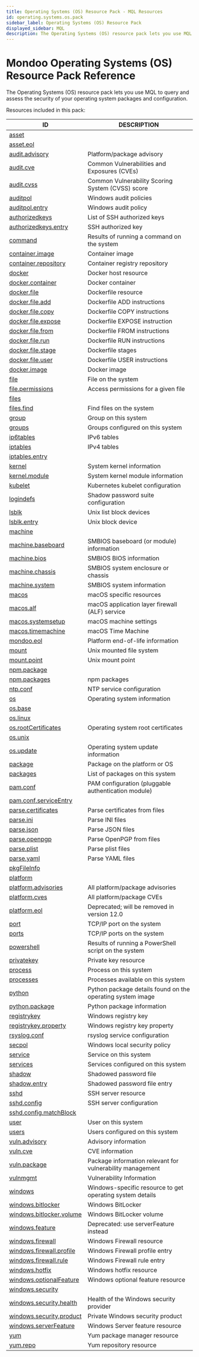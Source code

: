 ```yaml
---
title: Operating Systems (OS) Resource Pack - MQL Resources
id: operating.systems.os.pack
sidebar_label: Operating Systems (OS) Resource Pack
displayed_sidebar: MQL
description: The Operating Systems (OS) resource pack lets you use MQL to query and assess the security of your operating system packages and configuration.
---
```


# Mondoo Operating Systems (OS) Resource Pack Reference

The Operating Systems (OS) resource pack lets you use MQL to query and assess the security of your operating system packages and configuration.

Resources included in this pack:

| ID                                                      | DESCRIPTION                                                |
| ------------------------------------------------------- | ---------------------------------------------------------- |
| [asset](asset.md)                                       |                                                            |
| [asset.eol](asset.eol.md)                               |                                                            |
| [audit.advisory](audit.advisory.md)                     | Platform/package advisory                                  |
| [audit.cve](audit.cve.md)                               | Common Vulnerabilities and Exposures (CVEs)                |
| [audit.cvss](audit.cvss.md)                             | Common Vulnerability Scoring System (CVSS) score           |
| [auditpol](auditpol.md)                                 | Windows audit policies                                     |
| [auditpol.entry](auditpol.entry.md)                     | Windows audit policy                                       |
| [authorizedkeys](authorizedkeys.md)                     | List of SSH authorized keys                                |
| [authorizedkeys.entry](authorizedkeys.entry.md)         | SSH authorized key                                         |
| [command](command.md)                                   | Results of running a command on the system                 |
| [container.image](container.image.md)                   | Container image                                            |
| [container.repository](container.repository.md)         | Container registry repository                              |
| [docker](docker.md)                                     | Docker host resource                                       |
| [docker.container](docker.container.md)                 | Docker container                                           |
| [docker.file](docker.file.md)                           | Dockerfile resource                                        |
| [docker.file.add](docker.file.add.md)                   | Dockerfile ADD instructions                                |
| [docker.file.copy](docker.file.copy.md)                 | Dockerfile COPY instructions                               |
| [docker.file.expose](docker.file.expose.md)             | Dockerfile EXPOSE instruction                              |
| [docker.file.from](docker.file.from.md)                 | Dockerfile FROM instructions                               |
| [docker.file.run](docker.file.run.md)                   | Dockerfile RUN instructions                                |
| [docker.file.stage](docker.file.stage.md)               | Dockerfile stages                                          |
| [docker.file.user](docker.file.user.md)                 | Dockerfile USER instructions                               |
| [docker.image](docker.image.md)                         | Docker image                                               |
| [file](file.md)                                         | File on the system                                         |
| [file.permissions](file.permissions.md)                 | Access permissions for a given file                        |
| [files](files.md)                                       |                                                            |
| [files.find](files.find.md)                             | Find files on the system                                   |
| [group](group.md)                                       | Group on this system                                       |
| [groups](groups.md)                                     | Groups configured on this system                           |
| [ip6tables](ip6tables.md)                               | IPv6 tables                                                |
| [iptables](iptables.md)                                 | IPv4 tables                                                |
| [iptables.entry](iptables.entry.md)                     |                                                            |
| [kernel](kernel.md)                                     | System kernel information                                  |
| [kernel.module](kernel.module.md)                       | System kernel module information                           |
| [kubelet](kubelet.md)                                   | Kubernetes kubelet configuration                           |
| [logindefs](logindefs.md)                               | Shadow password suite configuration                        |
| [lsblk](lsblk.md)                                       | Unix list block devices                                    |
| [lsblk.entry](lsblk.entry.md)                           | Unix block device                                          |
| [machine](machine.md)                                   |                                                            |
| [machine.baseboard](machine.baseboard.md)               | SMBIOS baseboard (or module) information                   |
| [machine.bios](machine.bios.md)                         | SMBIOS BIOS information                                    |
| [machine.chassis](machine.chassis.md)                   | SMBIOS system enclosure or chassis                         |
| [machine.system](machine.system.md)                     | SMBIOS system information                                  |
| [macos](macos.md)                                       | macOS specific resources                                   |
| [macos.alf](macos.alf.md)                               | macOS application layer firewall (ALF) service             |
| [macos.systemsetup](macos.systemsetup.md)               | macOS machine settings                                     |
| [macos.timemachine](macos.timemachine.md)               | macOS Time Machine                                         |
| [mondoo.eol](mondoo.eol.md)                             | Platform end-of-life information                           |
| [mount](mount.md)                                       | Unix mounted file system                                   |
| [mount.point](mount.point.md)                           | Unix mount point                                           |
| [npm.package](npm.package.md)                           |                                                            |
| [npm.packages](npm.packages.md)                         | npm packages                                               |
| [ntp.conf](ntp.conf.md)                                 | NTP service configuration                                  |
| [os](os.md)                                             | Operating system information                               |
| [os.base](os.base.md)                                   |                                                            |
| [os.linux](os.linux.md)                                 |                                                            |
| [os.rootCertificates](os.rootcertificates.md)           | Operating system root certificates                         |
| [os.unix](os.unix.md)                                   |                                                            |
| [os.update](os.update.md)                               | Operating system update information                        |
| [package](package.md)                                   | Package on the platform or OS                              |
| [packages](packages.md)                                 | List of packages on this system                            |
| [pam.conf](pam.conf.md)                                 | PAM configuration (pluggable authentication module)        |
| [pam.conf.serviceEntry](pam.conf.serviceentry.md)       |                                                            |
| [parse.certificates](parse.certificates.md)             | Parse certificates from files                              |
| [parse.ini](parse.ini.md)                               | Parse INI files                                            |
| [parse.json](parse.json.md)                             | Parse JSON files                                           |
| [parse.openpgp](parse.openpgp.md)                       | Parse OpenPGP from files                                   |
| [parse.plist](parse.plist.md)                           | Parse plist files                                          |
| [parse.yaml](parse.yaml.md)                             | Parse YAML files                                           |
| [pkgFileInfo](pkgfileinfo.md)                           |                                                            |
| [platform](platform.md)                                 |                                                            |
| [platform.advisories](platform.advisories.md)           | All platform/package advisories                            |
| [platform.cves](platform.cves.md)                       | All platform/package CVEs                                  |
| [platform.eol](platform.eol.md)                         | Deprecated; will be removed in version 12.0                |
| [port](port.md)                                         | TCP/IP port on the system                                  |
| [ports](ports.md)                                       | TCP/IP ports on the system                                 |
| [powershell](powershell.md)                             | Results of running a PowerShell script on the system       |
| [privatekey](privatekey.md)                             | Private key resource                                       |
| [process](process.md)                                   | Process on this system                                     |
| [processes](processes.md)                               | Processes available on this system                         |
| [python](python.md)                                     | Python package details found on the operating system image |
| [python.package](python.package.md)                     | Python package information                                 |
| [registrykey](registrykey.md)                           | Windows registry key                                       |
| [registrykey.property](registrykey.property.md)         | Windows registry key property                              |
| [rsyslog.conf](rsyslog.conf.md)                         | rsyslog service configuration                              |
| [secpol](secpol.md)                                     | Windows local security policy                              |
| [service](service.md)                                   | Service on this system                                     |
| [services](services.md)                                 | Services configured on this system                         |
| [shadow](shadow.md)                                     | Shadowed password file                                     |
| [shadow.entry](shadow.entry.md)                         | Shadowed password file entry                               |
| [sshd](sshd.md)                                         | SSH server resource                                        |
| [sshd.config](sshd.config.md)                           | SSH server configuration                                   |
| [sshd.config.matchBlock](sshd.config.matchblock.md)     |                                                            |
| [user](user.md)                                         | User on this system                                        |
| [users](users.md)                                       | Users configured on this system                            |
| [vuln.advisory](vuln.advisory.md)                       | Advisory information                                       |
| [vuln.cve](vuln.cve.md)                                 | CVE information                                            |
| [vuln.package](vuln.package.md)                         | Package information relevant for vulnerability management  |
| [vulnmgmt](vulnmgmt.md)                                 | Vulnerability Information                                  |
| [windows](windows.md)                                   | Windows-specific resource to get operating system details  |
| [windows.bitlocker](windows.bitlocker.md)               | Windows BitLocker                                          |
| [windows.bitlocker.volume](windows.bitlocker.volume.md) | Windows BitLocker volume                                   |
| [windows.feature](windows.feature.md)                   | Deprecated: use serverFeature instead                      |
| [windows.firewall](windows.firewall.md)                 | Windows Firewall resource                                  |
| [windows.firewall.profile](windows.firewall.profile.md) | Windows Firewall profile entry                             |
| [windows.firewall.rule](windows.firewall.rule.md)       | Windows Firewall rule entry                                |
| [windows.hotfix](windows.hotfix.md)                     | Windows hotfix resource                                    |
| [windows.optionalFeature](windows.optionalfeature.md)   | Windows optional feature resource                          |
| [windows.security](windows.security.md)                 |                                                            |
| [windows.security.health](windows.security.health.md)   | Health of the Windows security provider                    |
| [windows.security.product](windows.security.product.md) | Private Windows security product                           |
| [windows.serverFeature](windows.serverfeature.md)       | Windows Server feature resource                            |
| [yum](yum.md)                                           | Yum package manager resource                               |
| [yum.repo](yum.repo.md)                                 | Yum repository resource                                    |
